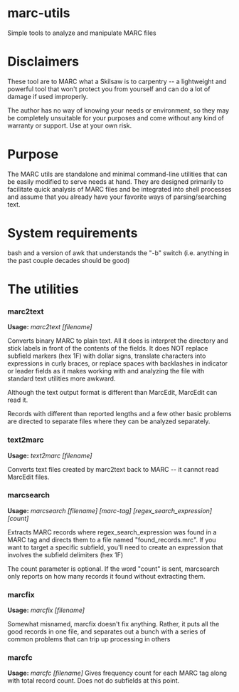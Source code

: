 # marc-utils
Simple tools to analyze and manipulate MARC files

# Disclaimers
These tool are to MARC what a Skilsaw is to carpentry -- a lightweight and powerful tool that won't protect you from yourself and can do a lot of damage if used improperly. 

The author has no way of knowing your needs or environment, so they may be completely unsuitable for your purposes and come without any kind of warranty or support. Use at your own risk. 

# Purpose
The MARC utils are standalone and minimal command-line utilities that can be easily modified to serve needs at hand. They are designed primarily to facilitate quick analysis of MARC files and be integrated into shell processes and assume that you already have your favorite ways of parsing/searching text. 

# System requirements
bash and a version of awk that understands the "-b" switch (i.e. anything in the past couple decades should be good)

# The utilities

### marc2text
**Usage:** *marc2text [filename]*

Converts binary MARC to plain text. All it does is interpret the directory and stick labels in front of the contents of the fields. It does NOT replace subfield markers (hex 1F) with dollar signs, translate characters into expressions in curly braces, or replace spaces with backlashes in indicator or leader fields as it makes working with and analyzing the file with standard text utilities more awkward.

Although the text output format is different than MarcEdit, MarcEdit can read it.

Records with different than reported lengths and a few other basic problems are directed to separate files where they can be analyzed separately.

### text2marc
**Usage:** *text2marc [filename]*

Converts text files created by marc2text back to MARC -- it cannot read MarcEdit files. 

### marcsearch
**Usage:** *marcsearch [filename] [marc-tag] [regex_search_expression] [count]*

Extracts MARC records where regex_search_expression was found in a MARC tag and directs them to a file named "found_records.mrc". If you want to target a specific subfield, you'll need to create an expression that involves the subfield delimiters (hex 1F)

The count parameter is optional. If the word "count" is sent, marcsearch only reports on how many records it found without extracting them.

### marcfix
**Usage:** *marcfix [filename]*

Somewhat misnamed, marcfix doesn't fix anything. Rather, it puts all the good records in one file, and separates out a bunch with a series of common problems that can trip up processing in others

### marcfc
**Usage:** *marcfc [filename]*
Gives frequency count for each MARC tag along with total record count. Does not do subfields at this point.
